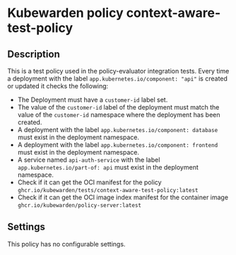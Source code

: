 # Kubewarden policy context-aware-test-policy

## Description

This is a test policy used in the policy-evaluator integration tests.
Every time a deployment with the label `app.kubernetes.io/component: "api"` is created or updated it checks the following:

- The Deployment must have a `customer-id` label set.
- The value of the `customer-id` label of the deployment must match the value of the `customer-id` namespace where the deployment has been created.
- A deployment with the label `app.kubernetes.io/component: database` must exist in the deployment namespace.
- A deployment with the label `app.kubernetes.io/component: frontend` must exist in the deployment namespace.
- A service named `api-auth-service` with the label `app.kubernetes.io/part-of: api` must exist in the deployment namespace.
- Check if it can get the OCI manifest for the policy `ghcr.io/kubewarden/tests/context-aware-test-policy:latest`
- Check if it can get the OCI image index manifest for the container image `ghcr.io/kubewarden/policy-server:latest`

## Settings

This policy has no configurable settings.
